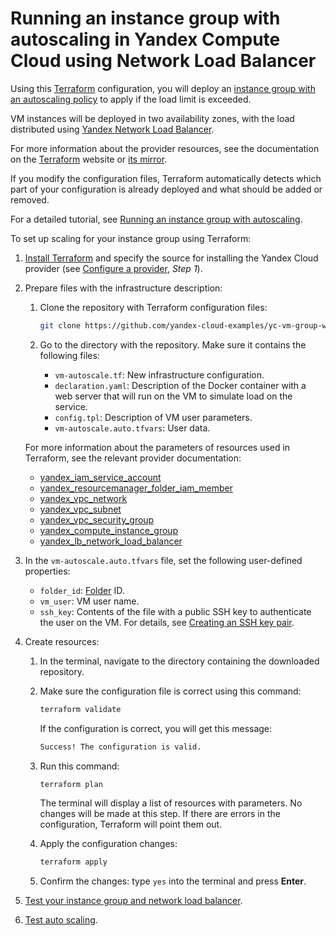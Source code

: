 # Running an instance group with autoscaling in Yandex Compute Cloud using Network Load Balancer

Using this [Terraform](https://www.terraform.io/) configuration, you will deploy an [instance group with an autoscaling policy](https://cloud.yandex.ru/docs/compute/concepts/instance-groups/scale#auto-scale) to apply if the load limit is exceeded.

VM instances will be deployed in two availability zones, with the load distributed using [Yandex Network Load Balancer](https://cloud.yandex.ru/docs/network-load-balancer/concepts/).

For more information about the provider resources, see the documentation on the [Terraform](https://www.terraform.io/docs/providers/yandex/index.html) website or [its mirror](https://terraform-provider.yandexcloud.net).

If you modify the configuration files, Terraform automatically detects which part of your configuration is already deployed and what should be added or removed.

For a detailed tutorial, see [Running an instance group with autoscaling](https://yandex.cloud/ru/docs/tutorials/infrastructure-management/vm-autoscale).

To set up scaling for your instance group using Terraform:

1. [Install Terraform](https://cloud.yandex.ru/docs/tutorials/infrastructure-management/terraform-quickstart#install-terraform) and specify the source for installing the Yandex Cloud provider (see [Configure a provider](https://cloud.yandex.ru/docs/tutorials/infrastructure-management/terraform-quickstart#configure-provider), _Step 1_).

1. Prepare files with the infrastructure description:
    1. Clone the repository with Terraform configuration files:
        
        ```bash
        git clone https://github.com/yandex-cloud-examples/yc-vm-group-with-autoscale.git
        ```

    1. Go to the directory with the repository. Make sure it contains the following files:
        - `vm-autoscale.tf`: New infrastructure configuration.
        - `declaration.yaml`: Description of the Docker container with a web server that will run on the VM to simulate load on the service.
        - `config.tpl`: Description of VM user parameters.
        - `vm-autoscale.auto.tfvars`: User data.

    For more information about the parameters of resources used in Terraform, see the relevant provider documentation:
    - [yandex_iam_service_account](https://terraform-provider.yandexcloud.net/Resources/iam_service_account)
    - [yandex_resourcemanager_folder_iam_member](https://terraform-provider.yandexcloud.net/Resources/resourcemanager_folder_iam_member)
    - [yandex_vpc_network](https://terraform-provider.yandexcloud.net/Resources/vpc_network)
    - [yandex_vpc_subnet](https://terraform-provider.yandexcloud.net/Resources/vpc_subnet)
    - [yandex_vpc_security_group](https://terraform-provider.yandexcloud.net/Resources/vpc_security_group)
    - [yandex_compute_instance_group](https://terraform-provider.yandexcloud.net/Resources/compute_instance_group)
    - [yandex_lb_network_load_balancer](https://terraform-provider.yandexcloud.net/Resources/lb_network_load_balancer)

1. In the `vm-autoscale.auto.tfvars` file, set the following user-defined properties:
    - `folder_id`: [Folder](https://cloud.yandex.ru/docs/resource-manager/operations/folder/get-id) ID.
    - `vm_user`: VM user name.
    - `ssh_key`: Contents of the file with a public SSH key to authenticate the user on the VM. For details, see [Creating an SSH key pair](https://cloud.yandex.ru/docs/compute/operations/vm-connect/ssh#creating-ssh-keys).

1. Create resources:
    1. In the terminal, navigate to the directory containing the downloaded repository.
    1. Make sure the configuration file is correct using this command:

        ```bash
        terraform validate
        ```

        If the configuration is correct, you will get this message:

        ```bash
        Success! The configuration is valid.
        ```

    1. Run this command:

        ```bash
        terraform plan
        ```

        The terminal will display a list of resources with parameters. No changes will be made at this step. If there are errors in the configuration, Terraform will point them out.
    1. Apply the configuration changes:

        ```bash
        terraform apply
        ```

    1. Confirm the changes: type `yes` into the terminal and press **Enter**.
1. [Test your instance group and network load balancer](https://yandex.cloud/en/docs/tutorials/infrastructure-management/vm-autoscale/#check-service).
1. [Test auto scaling](https://yandex.cloud/en/docs/tutorials/infrastructure-management/vm-autoscale/#check-highload).
